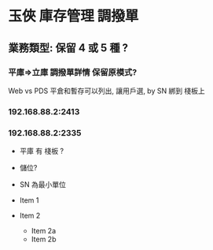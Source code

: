 # 玉俠 庫存管理 調撥單
## 業務類型: 保留 4 或 5 種 ?

### 平庫=>立庫 調撥單詳情 保留原模式?
Web vs PDS
平倉和暫存可以列出, 讓用戶選, 
by SN 綁到 棧板上

### 192.168.88.2:2413
### 192.168.88.2:2335 

* 平庫 有 棧板 ?
* 儲位?
* SN 為最小單位


* Item 1
* Item 2
  * Item 2a
  * Item 2b

